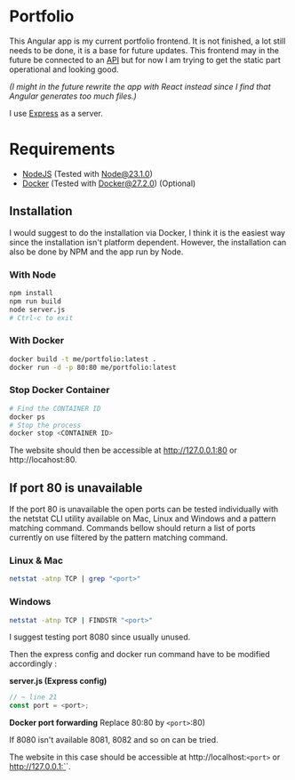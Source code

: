 # Portfolio
This Angular app is my current portfolio frontend. It is not finished, a lot still needs to be done, it is a base for future updates.
This frontend may in the future be connected to an [API](https://github.com/IvoCostaCunha/portfolio-api.git) but for now I am trying to get the static part operational and looking good.

*(I might in the future rewrite the app with React instead since I find that Angular generates too much files.)*

I use [Express](https://github.com/expressjs/express.git) as a server.

# Requirements
- [NodeJS](https://nodejs.org/en) (Tested with Node@23.1.0)
- [Docker](https://www.docker.com/) (Tested with Docker@27.2.0) (Optional)

## Installation

I would suggest to do the installation via Docker, I think it is the easiest way since the installation isn't platform dependent. However, the installation can also be done by NPM and the app run by Node.

### With Node
```sh
npm install
npm run build
node server.js
# Ctrl-c to exit
```

### With Docker
```sh
docker build -t me/portfolio:latest .
docker run -d -p 80:80 me/portfolio:latest
```

### Stop Docker Container
```sh
# Find the CONTAINER ID
docker ps
# Stop the process
docker stop <CONTAINER ID>
```

The website should then be accessible at http://127.0.0.1:80 or http://locahost:80.

## If port 80 is unavailable

If the port 80 is unavailable the open ports can be tested individually with the netstat CLI utility available on Mac, Linux and Windows and a pattern matching command. Commands bellow should return a list of ports currently on use filtered by the pattern matching command.

### Linux & Mac
```sh
netstat -atnp TCP | grep "<port>"
```

### Windows
```sh
netstat -atnp TCP | FINDSTR "<port>"
```

I suggest testing port 8080 since usually unused.

Then the express config and docker run command have to be modified accordingly :

**server.js (Express config)**
```javascript
// ~ line 21
const port = <port>;
```

**Docker port forwarding** Replace 80:80 by `<port>`:80)

If 8080 isn't available 8081, 8082 and so on can be tried.

The website in this case should be accessible at http://localhost:`<port>` or http://127.0.0.1:`<port>`.
